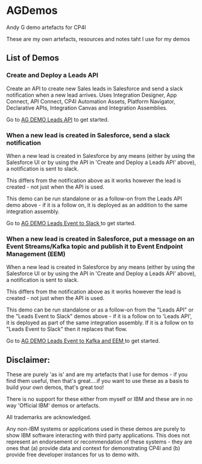 # AGDemos
Andy G demo artefacts for CP4I

These are my own artefacts, resources and notes taht I use for my demos

## List of Demos ##
### Create and Deploy a Leads API
Create an API to create new Sales leads in Salesforce and send a slack notification when a new lead arrives.
Uses Integration Designer, App Connect, API Connect, CP4I Automation Assets, Platform Navigator, Declarative APIs, Integration Canvas and Integration Assemblies.

Go to [AG DEMO Leads API](LeadsAPI/README.md) to get started.

### When a new lead is created in Salesforce, send a slack notification
When a new lead is created in Salesforce by any means (either by using the Salesforce UI or by using the API in 'Create and Deploy a Leads API' above), a notification is sent to slack.

This differs from the notification above as it works however the lead is created - not just when the API is used.

This demo can be run standalone or as a follow-on from the Leads API demo above - if it is a follow on, it is deployed as an addition to the same integration assembly.

Go to [AG DEMO Leads Event to Slack ](LeadsEventtoSlack/README.md) to get started.

### When a new lead is created in Salesforce, put a message on an Event Streams/Kafka topic and publish it to Event Endpoint Management (EEM)
When a new lead is created in Salesforce by any means (either by using the Salesforce UI or by using the API in 'Create and Deploy a Leads API' above), a notification is sent to slack.

This differs from the notification above as it works however the lead is created - not just when the API is used.

This demo can be run standalone or as a follow-on from the "Leads API" or the "Leads Event to Slack" demos above - if it is a follow on to 'Leads API', it is deployed as part of the same integration assembly. If it is a follow on to "Leads Event to Slack" then it replaces that flow.

Go to [AG DEMO Leads Event to Kafka and EEM ](LeadsEventtoKafkaAndEEM/README.md) to get started.

## Disclaimer: ##

These are purely 'as is' and are my artefacts that I use for demos - if you find them useful, then that's great....if you want to use these as a basis to build your own demos, that's great too!

There is no support for these either from myself or IBM and these are in no way 'Official IBM' demos or artefacts.

All trademarks are acknowledged.

Any non-IBM systems or applications used in these demos are purely to show IBM software interacting with third party applications. This does not represent an endorsement or recommendation of these systems - they are ones that (a) provide data and context for demonstrating CP4I and (b) provide  free developer instances for us to demo with.